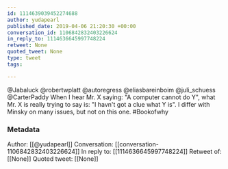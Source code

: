 ```yaml
---
id: 1114639039452274688
author: yudapearl
published_date: 2019-04-06 21:20:30 +00:00
conversation_id: 1106842832403226624
in_reply_to: 1114636645997748224
retweet: None
quoted_tweet: None
type: tweet
tags:

---
```


@Jabaluck @robertwplatt @autoregress @eliasbareinboim @juli_schuess @CarterPaddy When I hear Mr. X saying: "A computer cannot do Y", what Mr. X is really trying to say is: "I havn't got a clue what Y is". I differ with Minsky on many issues, but not on this one. #Bookofwhy

### Metadata

Author: [[@yudapearl]]
Conversation: [[conversation-1106842832403226624]]
In reply to: [[1114636645997748224]]
Retweet of: [[None]]
Quoted tweet: [[None]]
